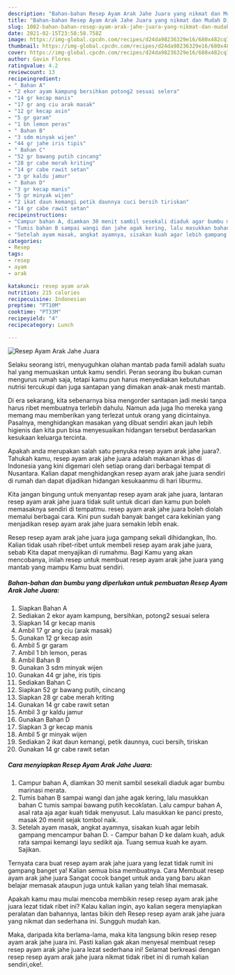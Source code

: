 ```yaml
---
description: "Bahan-bahan Resep Ayam Arak Jahe Juara yang nikmat dan Mudah Dibuat"
title: "Bahan-bahan Resep Ayam Arak Jahe Juara yang nikmat dan Mudah Dibuat"
slug: 1082-bahan-bahan-resep-ayam-arak-jahe-juara-yang-nikmat-dan-mudah-dibuat
date: 2021-02-15T23:58:58.758Z
image: https://img-global.cpcdn.com/recipes/d24da98236329e16/680x482cq70/resep-ayam-arak-jahe-juara-foto-resep-utama.jpg
thumbnail: https://img-global.cpcdn.com/recipes/d24da98236329e16/680x482cq70/resep-ayam-arak-jahe-juara-foto-resep-utama.jpg
cover: https://img-global.cpcdn.com/recipes/d24da98236329e16/680x482cq70/resep-ayam-arak-jahe-juara-foto-resep-utama.jpg
author: Gavin Flores
ratingvalue: 4.2
reviewcount: 13
recipeingredient:
- " Bahan A"
- "2 ekor ayam kampung bersihkan potong2 sesuai selera"
- "14 gr kecap manis"
- "17 gr ang ciu arak masak"
- "12 gr kecap asin"
- "5 gr garam"
- "1 bh lemon peras"
- " Bahan B"
- "3 sdm minyak wijen"
- "44 gr jahe iris tipis"
- " Bahan C"
- "52 gr bawang putih cincang"
- "28 gr cabe merah kriting"
- "14 gr cabe rawit setan"
- "3 gr kaldu jamur"
- " Bahan D"
- "3 gr kecap manis"
- "5 gr minyak wijen"
- "2 ikat daun kemangi petik daunnya cuci bersih tiriskan"
- "14 gr cabe rawit setan"
recipeinstructions:
- "Campur bahan A, diamkan 30 menit sambil sesekali diaduk agar bumbu marinasi merata."
- "Tumis bahan B sampai wangi dan jahe agak kering, lalu masukkan bahan C tumis sampai bawang putih kecoklatan. Lalu campur bahan A, asal rata aja agar kuah tidak menyusut. Lalu masukkan ke panci presto, masak 20 menit sejak tombol naik."
- "Setelah ayam masak, angkat ayamnya, sisakan kuah agar lebih gampang mencampur bahan D. Campur bahan D ke dalam kuah, aduk rata sampai kemangi layu sedikit aja. Tuang semua kuah ke ayam. Sajikan."
categories:
- Resep
tags:
- resep
- ayam
- arak

katakunci: resep ayam arak 
nutrition: 215 calories
recipecuisine: Indonesian
preptime: "PT10M"
cooktime: "PT33M"
recipeyield: "4"
recipecategory: Lunch

---
```



![Resep Ayam Arak Jahe Juara](https://img-global.cpcdn.com/recipes/d24da98236329e16/680x482cq70/resep-ayam-arak-jahe-juara-foto-resep-utama.jpg)

Selaku seorang istri, menyuguhkan olahan mantab pada famili adalah suatu hal yang memuaskan untuk kamu sendiri. Peran seorang ibu bukan cuman mengurus rumah saja, tetapi kamu pun harus menyediakan kebutuhan nutrisi tercukupi dan juga santapan yang dimakan anak-anak mesti mantab.

Di era  sekarang, kita sebenarnya bisa mengorder santapan jadi meski tanpa harus ribet membuatnya terlebih dahulu. Namun ada juga lho mereka yang memang mau memberikan yang terlezat untuk orang yang dicintainya. Pasalnya, menghidangkan masakan yang dibuat sendiri akan jauh lebih higienis dan kita pun bisa menyesuaikan hidangan tersebut berdasarkan kesukaan keluarga tercinta. 



Apakah anda merupakan salah satu penyuka resep ayam arak jahe juara?. Tahukah kamu, resep ayam arak jahe juara adalah makanan khas di Indonesia yang kini digemari oleh setiap orang dari berbagai tempat di Nusantara. Kalian dapat menghidangkan resep ayam arak jahe juara sendiri di rumah dan dapat dijadikan hidangan kesukaanmu di hari liburmu.

Kita jangan bingung untuk menyantap resep ayam arak jahe juara, lantaran resep ayam arak jahe juara tidak sulit untuk dicari dan kamu pun boleh memasaknya sendiri di tempatmu. resep ayam arak jahe juara boleh diolah memalui berbagai cara. Kini pun sudah banyak banget cara kekinian yang menjadikan resep ayam arak jahe juara semakin lebih enak.

Resep resep ayam arak jahe juara juga gampang sekali dihidangkan, lho. Kalian tidak usah ribet-ribet untuk membeli resep ayam arak jahe juara, sebab Kita dapat menyajikan di rumahmu. Bagi Kamu yang akan mencobanya, inilah resep untuk membuat resep ayam arak jahe juara yang mantab yang mampu Kamu buat sendiri.

<!--inarticleads1-->

##### Bahan-bahan dan bumbu yang diperlukan untuk pembuatan Resep Ayam Arak Jahe Juara:

1. Siapkan  Bahan A
1. Sediakan 2 ekor ayam kampung, bersihkan, potong2 sesuai selera
1. Siapkan 14 gr kecap manis
1. Ambil 17 gr ang ciu (arak masak)
1. Gunakan 12 gr kecap asin
1. Ambil 5 gr garam
1. Ambil 1 bh lemon, peras
1. Ambil  Bahan B
1. Gunakan 3 sdm minyak wijen
1. Gunakan 44 gr jahe, iris tipis
1. Sediakan  Bahan C
1. Siapkan 52 gr bawang putih, cincang
1. Siapkan 28 gr cabe merah kriting
1. Gunakan 14 gr cabe rawit setan
1. Ambil 3 gr kaldu jamur
1. Gunakan  Bahan D
1. Siapkan 3 gr kecap manis
1. Ambil 5 gr minyak wijen
1. Sediakan 2 ikat daun kemangi, petik daunnya, cuci bersih, tiriskan
1. Gunakan 14 gr cabe rawit setan




<!--inarticleads2-->

##### Cara menyiapkan Resep Ayam Arak Jahe Juara:

1. Campur bahan A, diamkan 30 menit sambil sesekali diaduk agar bumbu marinasi merata.
1. Tumis bahan B sampai wangi dan jahe agak kering, lalu masukkan bahan C tumis sampai bawang putih kecoklatan. Lalu campur bahan A, asal rata aja agar kuah tidak menyusut. Lalu masukkan ke panci presto, masak 20 menit sejak tombol naik.
1. Setelah ayam masak, angkat ayamnya, sisakan kuah agar lebih gampang mencampur bahan D. - Campur bahan D ke dalam kuah, aduk rata sampai kemangi layu sedikit aja. Tuang semua kuah ke ayam. Sajikan.




Ternyata cara buat resep ayam arak jahe juara yang lezat tidak rumit ini gampang banget ya! Kalian semua bisa membuatnya. Cara Membuat resep ayam arak jahe juara Sangat cocok banget untuk anda yang baru akan belajar memasak ataupun juga untuk kalian yang telah lihai memasak.

Apakah kamu mau mulai mencoba membikin resep resep ayam arak jahe juara lezat tidak ribet ini? Kalau kalian ingin, ayo kalian segera menyiapkan peralatan dan bahannya, lantas bikin deh Resep resep ayam arak jahe juara yang nikmat dan sederhana ini. Sungguh mudah kan. 

Maka, daripada kita berlama-lama, maka kita langsung bikin resep resep ayam arak jahe juara ini. Pasti kalian gak akan menyesal membuat resep resep ayam arak jahe juara lezat sederhana ini! Selamat berkreasi dengan resep resep ayam arak jahe juara nikmat tidak ribet ini di rumah kalian sendiri,oke!.

